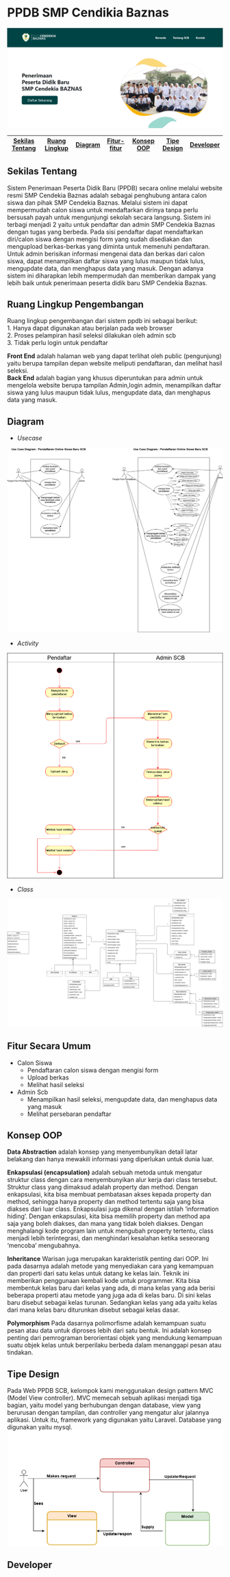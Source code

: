 # PPDB SMP Cendikia Baznas
![ ](https://github.com/afifahnovian/PSBO---Pendaftaran-Siswa-Baru-SCB/blob/master/img/ppdb.png)

[Sekilas Tentang](#sekilas-tentang) | [Ruang Lingkup](#ruang-lingkup-pengembangan) | [Diagram](#diagram) |[Fitur-fitur](#fitur-secara-umum) | [Konsep OOP](#konsep-oop-yang-digunakan) | [Tipe Design](#tipe-design) | [Developer](#developer)
:---:|:---:|:---:|:---:|:---:|:---:|:---:



## Sekilas Tentang 
Sistem Penerimaan Peserta Didik Baru (PPDB) secara online melalui website resmi SMP Cendekia Baznas adalah sebagai penghubung antara calon siswa dan pihak SMP Cendekia Baznas. Melalui sistem ini dapat mempermudah calon siswa untuk mendaftarkan dirinya tanpa perlu bersusah payah untuk mengunjungi sekolah secara langsung. Sistem ini terbagi menjadi 2 yaitu untuk pendaftar dan admin SMP Cendekia Baznas dengan tugas yang berbeda. Pada sisi pendaftar dapat mendaftarkan diri/calon siswa dengan mengisi form yang sudah disediakan dan mengupload berkas-berkas yang diminta untuk memenuhi pendaftaran.  Untuk admin berisikan informasi mengenai data dan berkas dari calon siswa, dapat menampilkan daftar siswa yang lulus maupun tidak lulus, mengupdate data, dan menghapus data yang masuk. Dengan adanya sistem ini diharapkan lebih mempermudah dan memberikan dampak yang lebih baik untuk penerimaan peserta didik baru SMP Cendekia Baznas. 

## Ruang Lingkup Pengembangan
Ruang lingkup pengembangan dari sistem ppdb ini sebagai berikut:  
    1. Hanya dapat digunakan atau berjalan pada web browser                                                                                                                               
    2. Proses pelampiran hasil seleksi dilakukan oleh admin scb                                                                                                                                     
    3. Tidak perlu login untuk pendaftar
    
**Front End**
adalah halaman web yang dapat terlihat oleh public (pengunjung) yaitu  berupa  tampilan  depan website meliputi pendaftaran,  dan melihat hasil seleksi.                                                                                    
**Back   End** adalah   bagian   yang   khusus diperuntukan   para   admin untuk mengelola website berupa  tampilan  Admin,login  admin, menampilkan daftar siswa yang lulus maupun tidak lulus, mengupdate data, dan menghapus data yang masuk.

## Diagram 
* *Usecase*

![ ](/img/UseCase.jpg)

* *Activity*

![ ](/img/Activity(2).jpg)

* *Class*

![ ](/img/class-diagram.jpg)

## Fitur Secara Umum
* Calon Siswa
    * Pendaftaran calon siswa dengan mengisi form 
    * Upload berkas
    * Melihat hasil seleksi
* Admin Scb
    * Menampilkan hasil seleksi, mengupdate data, dan menghapus data yang masuk
    * Melihat persebaran pendaftar
    
## Konsep OOP 
**Data Abstraction** adalah konsep yang menyembunyikan detail latar belakang dan hanya mewakili informasi yang diperlukan untuk dunia luar. 

**Enkapsulasi (encapsulation)** adalah sebuah metoda untuk mengatur struktur class dengan cara menyembunyikan alur kerja dari class tersebut. Struktur class yang dimaksud adalah property dan method. Dengan enkapsulasi, kita bisa membuat pembatasan akses kepada property dan method, sehingga hanya property dan method tertentu saja yang bisa diakses dari luar class. Enkapsulasi juga dikenal dengan istilah ‘information hiding’. Dengan enkapsulasi, kita bisa memilih property dan method apa saja yang boleh diakses, dan mana yang tidak boleh diakses. Dengan menghalangi kode program lain untuk mengubah property tertentu, class menjadi lebih terintegrasi, dan menghindari kesalahan ketika seseorang ‘mencoba’ mengubahnya.

**Inheritance**
Warisan juga merupakan karakteristik penting dari OOP. Ini pada dasarnya adalah metode yang menyediakan cara yang kemampuan dan properti dari satu kelas untuk datang ke kelas lain. Teknik ini memberikan penggunaan kembali kode untuk programmer. Kita bisa membentuk kelas baru dari kelas yang ada, di mana kelas yang ada berisi beberapa properti atau metode yang juga ada di kelas baru. Di sini kelas baru disebut sebagai kelas turunan. Sedangkan kelas yang ada yaitu kelas dari mana kelas baru diturunkan disebut sebagai kelas dasar.

**Polymorphism**
Pada dasarnya polimorfisme adalah kemampuan suatu pesan atau data untuk diproses lebih dari satu bentuk. Ini adalah konsep penting dari pemrograman berorientasi objek yang mendukung kemampuan suatu objek kelas untuk berperilaku berbeda dalam menanggapi pesan atau tindakan.

## Tipe Design 
Pada Web PPDB SCB, kelompok kami menggunakan design pattern MVC (Model View controller). MVC memecah sebuah aplikasi menjadi tiga bagian, yaitu model yang berhubungan dengan database, view yang berurusan dengan tampilan, dan controller yang mengatur alur jalannya aplikasi. Untuk itu, framework yang digunakan yaitu Laravel. Database yang digunakan yaitu mysql.
![ ](/img/MVC.png)

## Developer 



